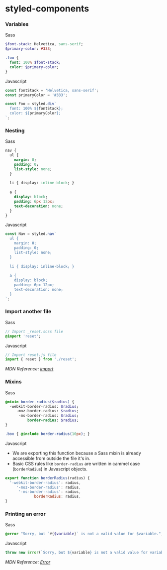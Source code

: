 # styled-components

### Variables

Sass
```sass
$font-stack: Helvetica, sans-serif;
$primary-color: #333;

.foo {
  font: 100% $font-stack;
  color: $primary-color;
}
```

Javascript
```js
const fontStack = 'Helvetica, sans-serif';
const primaryColor = '#333';

const Foo = styled.div`
  font: 100% ${fontStack};
  color: ${primaryColor};
`;
```

### Nesting

Sass
```sass
nav {
  ul {
    margin: 0;
    padding: 0;
    list-style: none;
  }
  
  li { display: inline-block; }
  
  a {
    display: block;
    padding: 6px 12px;
    text-decoration: none;
  }
}
```

Javascript
```js
const Nav = styled.nav`
  ul {
    margin: 0;
    padding: 0;
    list-style: none;
  }
  
  li { display: inline-block; }
  
  a {
    display: block;
    padding: 6px 12px;
    text-decoration: none;
  }
`;
```

### Import another file

Sass
```sass
// Import _reset.scss file
@import 'reset';
```

Javascript
```js
// Import reset.js file
import { reset } from './reset';
```
*MDN Reference: [import](https://developer.mozilla.org/en-US/docs/Web/JavaScript/Reference/Statements/import)*

### Mixins

Sass
```sass
@mixin border-radius($radius) {
  -webkit-border-radius: $radius;
     -moz-border-radius: $radius;
      -ms-border-radius: $radius;
          border-radius: $radius;
}

.box { @include border-radius(10px); }
```

Javascript

* We are exporting this function because a Sass mixin is already accessible from outside the file it's in.
* Basic CSS rules like `border-radius` are written in cammel case (`borderRadius`) in Javascript objects.
```js
export function borderRadius(radius) {
  '-webkit-border-radius': radius,
     '-moz-border-radius': radius,
      '-ms-border-radius': radius,
             borderRadius: radius,
}
```

### Printing an error

Sass
```sass
@error "Sorry, but `#{$variable}` is not a valid value for $variable.";
```

Javascript
```js
throw new Error(`Sorry, but ${variable} is not a valid value for variable.`);
```
*MDN Reference: [Error](https://developer.mozilla.org/en-US/docs/Web/JavaScript/Reference/Global_Objects/Error)*
